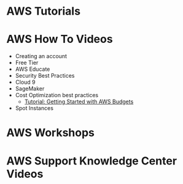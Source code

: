 # AWS Tutorials

# AWS How To Videos 

* Creating an account
* Free Tier
* AWS Educate
* Security Best Practices
* Cloud 9
* SageMaker
* Cost Optimization best practices
   * [Tutorial: Getting Started with AWS Budgets](https://aws.amazon.com/blogs/aws-cost-management/getting-started-with-aws-budgets/)
* Spot Instances
 
# AWS Workshops

# AWS Support Knowledge Center Videos
